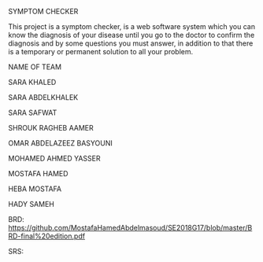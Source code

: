 SYMPTOM CHECKER

This project is a symptom checker, is a web software system which you can know the diagnosis of your disease until you go to the doctor to confirm the diagnosis and by some questions you must answer, in addition to that there is a temporary or permanent solution to all your problem.

NAME OF TEAM 

SARA KHALED

SARA ABDELKHALEK

SARA SAFWAT

SHROUK RAGHEB AAMER

OMAR ABDELAZEEZ BASYOUNI

MOHAMED AHMED YASSER

MOSTAFA HAMED

HEBA MOSTAFA

HADY SAMEH

BRD: https://github.com/MostafaHamedAbdelmasoud/SE2018G17/blob/master/BRD-final%20edition.pdf

SRS:
